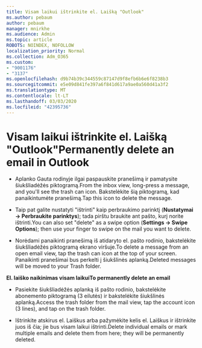 ```yaml
---
title: Visam laikui ištrinkite el. Laišką "Outlook"
ms.author: pebaum
author: pebaum
manager: mnirkhe
ms.audience: Admin
ms.topic: article
ROBOTS: NOINDEX, NOFOLLOW
localization_priority: Normal
ms.collection: Adm_O365
ms.custom:
- "9001176"
- "3137"
ms.openlocfilehash: d9b74b39c344559c87147d9f8efb6b6e6f8238b3
ms.sourcegitcommit: e5e09d841fe397a6f841d617a9ae0a560d41a3f2
ms.translationtype: MT
ms.contentlocale: lt-LT
ms.lasthandoff: 03/03/2020
ms.locfileid: "42395736"
---
```

# <a name="permanently-delete-an-email-in-outlook"></a><span data-ttu-id="29c0e-102">Visam laikui ištrinkite el. Laišką "Outlook"</span><span class="sxs-lookup"><span data-stu-id="29c0e-102">Permanently delete an email in Outlook</span></span>

- <span data-ttu-id="29c0e-103">Aplanko Gauta rodinyje ilgai paspauskite pranešimą ir pamatysite šiukšliadėžės piktogramą.</span><span class="sxs-lookup"><span data-stu-id="29c0e-103">From the inbox view, long-press a message, and you'll see the trash can icon.</span></span> <span data-ttu-id="29c0e-104">Bakstelėkite šią piktogramą, kad panaikintumėte pranešimą.</span><span class="sxs-lookup"><span data-stu-id="29c0e-104">Tap this icon to delete the message.</span></span>

- <span data-ttu-id="29c0e-105">Taip pat galite nustatyti "ištrinti" kaip perbraukimo parinktį (**Nustatymai -> Perbraukite parinktys**); tada pirštu braukite ant pašto, kurį norite ištrinti.</span><span class="sxs-lookup"><span data-stu-id="29c0e-105">You can also set "delete" as a swipe option (**Settings -> Swipe Options**); then use your finger to swipe on the mail you want to delete.</span></span> 

- <span data-ttu-id="29c0e-106">Norėdami panaikinti pranešimą iš atidaryto el. pašto rodinio, bakstelėkite šiukšliadėžės piktogramą ekrano viršuje.</span><span class="sxs-lookup"><span data-stu-id="29c0e-106">To delete a message from an open email view, tap the trash can icon at the top of your screen.</span></span> <span data-ttu-id="29c0e-107">Panaikinti pranešimai bus perkelti į šiukšlinės aplanką.</span><span class="sxs-lookup"><span data-stu-id="29c0e-107">Deleted messages will be moved to your Trash folder.</span></span> 

<span data-ttu-id="29c0e-108">**El. laiško naikinimas visam laikui**</span><span class="sxs-lookup"><span data-stu-id="29c0e-108">**To permanently delete an email**</span></span>

- <span data-ttu-id="29c0e-109">Pasiekite šiukšliadėžės aplanką iš pašto rodinio, bakstelėkite abonemento piktogramą (3 eilutės) ir bakstelėkite šiukšlinės aplanką.</span><span class="sxs-lookup"><span data-stu-id="29c0e-109">Access the trash folder from the mail view, tap the account icon (3 lines), and tap on the trash folder.</span></span>

- <span data-ttu-id="29c0e-110">Ištrinkite atskirus el. Laiškus arba pažymėkite kelis el. Laiškus ir ištrinkite juos iš čia; jie bus visam laikui ištrinti.</span><span class="sxs-lookup"><span data-stu-id="29c0e-110">Delete individual emails or mark multiple emails and delete them from here; they will be permanently deleted.</span></span>